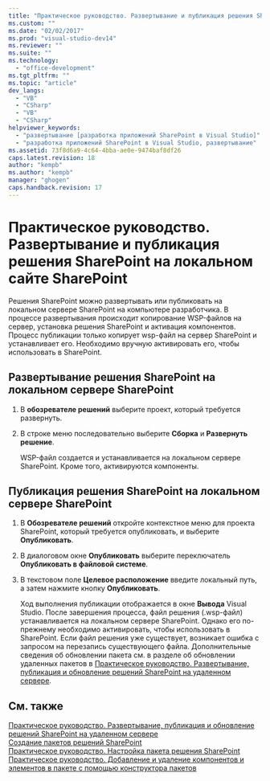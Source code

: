 ```yaml
---
title: "Практическое руководство. Развертывание и публикация решения SharePoint на локальном сайте SharePoint"
ms.custom: ""
ms.date: "02/02/2017"
ms.prod: "visual-studio-dev14"
ms.reviewer: ""
ms.suite: ""
ms.technology: 
  - "office-development"
ms.tgt_pltfrm: ""
ms.topic: "article"
dev_langs: 
  - "VB"
  - "CSharp"
  - "VB"
  - "CSharp"
helpviewer_keywords: 
  - "развертывание [разработка приложений SharePoint в Visual Studio]"
  - "разработка приложений SharePoint в Visual Studio, развертывание"
ms.assetid: 73f8d6a9-4c64-4bba-ae0e-9474baf8df26
caps.latest.revision: 18
author: "kempb"
ms.author: "kempb"
manager: "ghogen"
caps.handback.revision: 17
---
```

# Практическое руководство. Развертывание и публикация решения SharePoint на локальном сайте SharePoint
  Решения SharePoint можно развертывать или публиковать на локальном сервере SharePoint на компьютере разработчика.  В процессе развертывания происходит копирование WSP\-файлов на сервер, установка решения SharePoint и активация компонентов.  Процесс публикации только копирует wsp\-файл на сервер SharePoint и устанавливает его.  Необходимо вручную активировать его, чтобы использовать в SharePoint.  
  
## Развертывание решения SharePoint на локальном сервере SharePoint  
  
1.  В **обозревателе решений** выберите проект, который требуется развернуть.  
  
2.  В строке меню последовательно выберите **Сборка** и **Развернуть решение**.  
  
     WSP\-файл создается и устанавливается на локальном сервере SharePoint.  Кроме того, активируются компоненты.  
  
## Публикация решения SharePoint на локальном сервере SharePoint  
  
1.  В **Обозревателе решений** откройте контекстное меню для проекта SharePoint, который требуется опубликовать, и выберите **Опубликовать**.  
  
2.  В диалоговом окне **Опубликовать** выберите переключатель **Опубликовать в файловой системе**.  
  
3.  В текстовом поле **Целевое расположение** введите локальный путь, а затем нажмите кнопку **Опубликовать**.  
  
     Ход выполнения публикации отображается в окне **Вывода** Visual Studio.  После завершения процесса, файл решения \(.wsp\-файл\) устанавливается на локальном сервере SharePoint.  Однако его по\-прежнему необходимо активировать, чтобы использовать в SharePoint.  Если файл решения уже существует, возникает ошибка с запросом на перезапись существующего файла.  Дополнительные сведения об обновлении пакета см. в разделе об обновлении удаленных пакетов в [Практическое руководство. Развертывание, публикация и обновление решений SharePoint на удаленном сервере](../sharepoint/how-to-deploy-publish-and-upgrade-sharepoint-solutions-on-a-remote-server.md).  
  
## См. также  
 [Практическое руководство. Развертывание, публикация и обновление решений SharePoint на удаленном сервере](../sharepoint/how-to-deploy-publish-and-upgrade-sharepoint-solutions-on-a-remote-server.md)   
 [Создание пакетов решений SharePoint](../sharepoint/creating-sharepoint-solution-packages.md)   
 [Практическое руководство. Настройка пакета решения SharePoint](../sharepoint/how-to-customize-a-sharepoint-solution-package.md)   
 [Практическое руководство. Добавление и удаление компонентов и элементов в пакете с помощью конструктора пакетов](../sharepoint/how-to-add-and-remove-features-and-items-to-a-package-by-using-the-package-designer.md)  
  
  